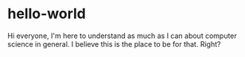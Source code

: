 # hello-world

Hi everyone,
I'm here to understand as much as I can about computer science in general. I believe this is the place to be for that. Right?
